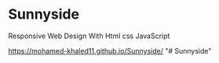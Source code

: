 # Sunnyside
Responsive Web Design With Html css JavaScript

 https://mohamed-khaled11.github.io/Sunnyside/
"# Sunnyside" 
